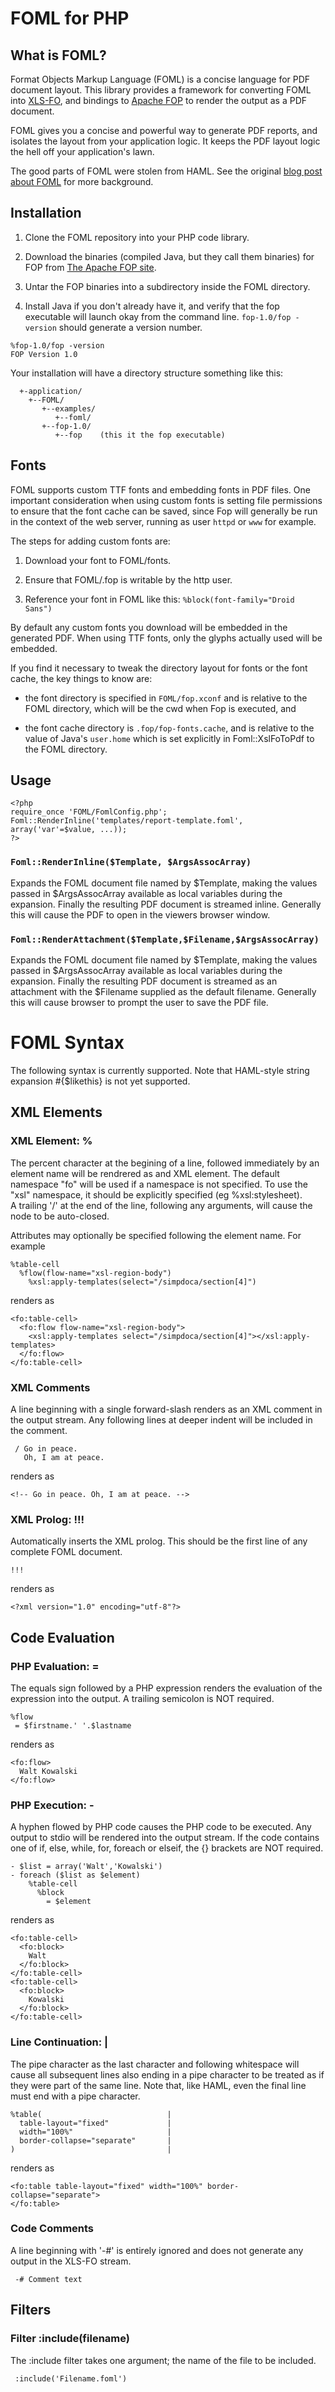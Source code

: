 FOML for PHP
============

What is FOML?
-------------

Format Objects Markup Language (FOML) is a concise language for PDF document layout.  This library provides a framework for converting
FOML into [XLS-FO](http://www.w3.org/TR/xsl/), and bindings to [Apache FOP](http://xmlgraphics.apache.org/fop/index.html) to render
the output as a PDF document.

FOML gives you a concise and powerful way to generate PDF reports, and isolates the layout from your application logic.
It keeps the PDF layout logic the hell off your application's lawn.

The good parts of FOML were stolen from HAML.  See the original [blog post about FOML](http://guy.clearwater.com.au/blog/2012/05/19/a-practical-pdf-generator/) for more background.

Installation
------------

1. Clone the FOML repository into your PHP code library.

2. Download the binaries (compiled Java, but they call them binaries) for FOP from [The Apache FOP site](http://xmlgraphics.apache.org/fop/download.html).
 
3. Untar the FOP binaries into a subdirectory inside the FOML directory.

4. Install Java if you don't already have it, and verify that the fop executable will launch okay from the command line.  ```fop-1.0/fop -version``` should generate a version number.
```
%fop-1.0/fop -version
FOP Version 1.0
```

Your installation will have a directory structure something like this:

```
  +-application/
    +--FOML/
       +--examples/
          +--foml/
       +--fop-1.0/
          +--fop    (this it the fop executable)
```

Fonts
-----

FOML supports custom TTF fonts and embedding fonts in PDF files.  One important consideration
when using custom fonts is setting file permissions to ensure that 
the font cache can be saved, since Fop will generally be run
in the context of the web server, running as user ```httpd``` or ```www``` for example.

The steps for adding custom fonts are:

1. Download your font to FOML/fonts.

2. Ensure that FOML/.fop is writable by the http user.

3. Reference your font in FOML like this: ```%block(font-family="Droid Sans")```

By default any custom fonts you download will be embedded in the generated PDF.
When using TTF fonts, only the glyphs actually used will be embedded.

If you find it necessary to tweak the directory layout for fonts or the font cache, the key things to know are:

 - the font directory is specified in ```FOML/fop.xconf``` and is relative to the FOML directory, which will be the cwd when Fop is executed, and

 - the font cache directory is ```.fop/fop-fonts.cache```, and is relative to the value of Java's ```user.home``` which is set explicitly in Foml::XslFoToPdf to the FOML directory.

Usage
-----

```
<?php
require_once 'FOML/FomlConfig.php';
Foml::RenderInline('templates/report-template.foml', array('var'=$value, ...));
?>

```

### ```Foml::RenderInline($Template, $ArgsAssocArray)```

Expands the FOML document file named by $Template, making the values passed in $ArgsAssocArray available
as local variables during the expansion.  Finally the resulting PDF document is streamed inline.  Generally
this will cause the PDF to open in the viewers browser window.

### ```Foml::RenderAttachment($Template,$Filename,$ArgsAssocArray)```

Expands the FOML document file named by $Template, making the values passed in $ArgsAssocArray available
as local variables during the expansion.  Finally the resulting PDF document is streamed as an attachment
with the $Filename supplied as the default filename.  Generally this will cause browser to prompt the user
to save the PDF file.

FOML Syntax
===========

The following syntax is currently supported.  Note that HAML-style string expansion #{$likethis} is not yet supported.

XML Elements
------------

### XML Element: %
The percent character at the begining of a line, followed immediately
by an element name will be rendrered as and XML element.  The default namespace
"fo" will be used if a namespace is not specified.  To use the "xsl"
namespace, it should be explicitly specified (eg %xsl:stylesheet).  
A trailing '/' at the end of the line, following any arguments, will cause
the node to be auto-closed.

Attributes may optionally be specified following the element name.  For example

```
%table-cell
  %flow(flow-name="xsl-region-body")
    %xsl:apply-templates(select="/simpdoca/section[4]")
```

renders as

```
<fo:table-cell>
  <fo:flow flow-name="xsl-region-body"> 
    <xsl:apply-templates select="/simpdoca/section[4]"></xsl:apply-templates>
  </fo:flow>
</fo:table-cell>
```

### XML Comments
A line beginning with a single forward-slash renders as an XML comment in the output stream.
Any following lines at deeper indent will be included in the comment.

```
 / Go in peace.
   Oh, I am at peace.
```

renders as

```
<!-- Go in peace. Oh, I am at peace. -->
```

### XML Prolog: !!!

Automatically inserts the XML prolog.  This should be the first
line of any complete FOML document.

```
!!!
```

renders as

```
<?xml version="1.0" encoding="utf-8"?>
```

Code Evaluation
---------------

### PHP Evaluation: =
The equals sign followed by a PHP expression renders the evaluation
of the expression into the output.  A trailing semicolon is NOT required.

```
%flow
 = $firstname.' '.$lastname
```
renders as
```
<fo:flow>
  Walt Kowalski
</fo:flow>
```

### PHP Execution: -
A hyphen flowed by PHP code causes the PHP code to be executed.  Any output
to stdio will be rendered into the output stream.  If the code contains one
of if, else, while, for, foreach or elseif, the {} brackets are NOT required.

```
- $list = array('Walt','Kowalski')
- foreach ($list as $element)
    %table-cell
      %block 
        = $element
```
renders as
```
<fo:table-cell>
  <fo:block>
    Walt
  </fo:block>
</fo:table-cell>
<fo:table-cell>
  <fo:block>
    Kowalski
  </fo:block>
</fo:table-cell>
```

### Line Continuation: |

The pipe character as the last character and following whitespace will cause all subsequent lines also ending in a pipe character
to be treated as if they were part of the same line.  Note that, like HAML, even the final line must end with a pipe character.

```
%table(                            |
  table-layout="fixed"             |
  width="100%"                     |
  border-collapse="separate"       |
)                                  |

```
renders as
```
<fo:table table-layout="fixed" width="100%" border-collapse="separate">
</fo:table>
```

### Code Comments
A line beginning with '-#' is entirely ignored and does not generate any output in the XLS-FO stream.
```
 -# Comment text
```

Filters
-------

### Filter :include(filename)
The :include filter takes one argument; the name of the file to be included.
```
 :include('Filename.foml')
```

